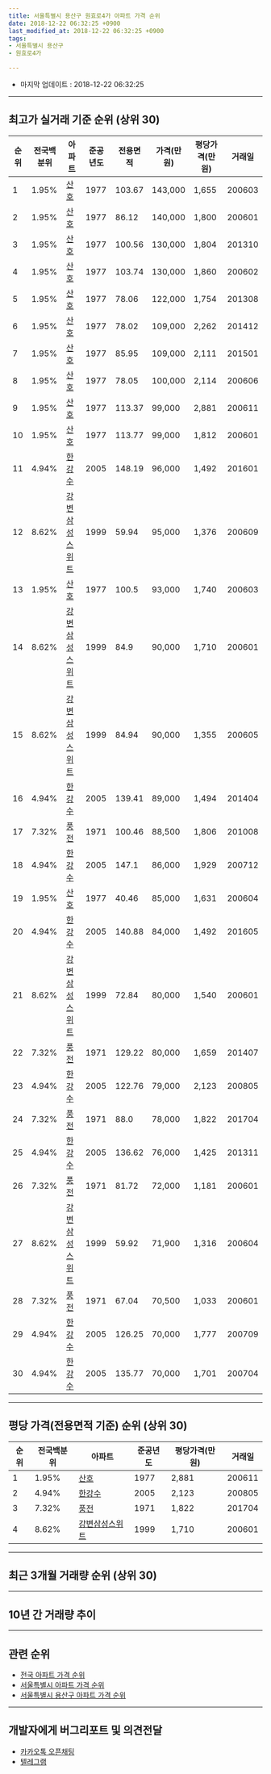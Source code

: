 ```yaml
---
title: 서울특별시 용산구 원효로4가 아파트 가격 순위
date: 2018-12-22 06:32:25 +0900
last_modified_at: 2018-12-22 06:32:25 +0900
tags:
- 서울특별시 용산구
- 원효로4가

---
```


* 마지막 업데이트 : 2018-12-22 06:32:25

---

## 최고가 실거래 기준 순위 (상위 30)


|순위|전국백분위|아파트|준공년도|전용면적|가격(만원)|평당가격(만원)|거래일|
|---|---|---|---|---|---|---|---|
|1|1.95%|[산호](https://search.naver.com/search.naver?query=%EC%84%9C%EC%9A%B8%ED%8A%B9%EB%B3%84%EC%8B%9C+%EC%9A%A9%EC%82%B0%EA%B5%AC+%EC%9B%90%ED%9A%A8%EB%A1%9C4%EA%B0%80+%EC%82%B0%ED%98%B8)|1977|103.67|143,000|1,655|200603|
|2|1.95%|[산호](https://search.naver.com/search.naver?query=%EC%84%9C%EC%9A%B8%ED%8A%B9%EB%B3%84%EC%8B%9C+%EC%9A%A9%EC%82%B0%EA%B5%AC+%EC%9B%90%ED%9A%A8%EB%A1%9C4%EA%B0%80+%EC%82%B0%ED%98%B8)|1977|86.12|140,000|1,800|200601|
|3|1.95%|[산호](https://search.naver.com/search.naver?query=%EC%84%9C%EC%9A%B8%ED%8A%B9%EB%B3%84%EC%8B%9C+%EC%9A%A9%EC%82%B0%EA%B5%AC+%EC%9B%90%ED%9A%A8%EB%A1%9C4%EA%B0%80+%EC%82%B0%ED%98%B8)|1977|100.56|130,000|1,804|201310|
|4|1.95%|[산호](https://search.naver.com/search.naver?query=%EC%84%9C%EC%9A%B8%ED%8A%B9%EB%B3%84%EC%8B%9C+%EC%9A%A9%EC%82%B0%EA%B5%AC+%EC%9B%90%ED%9A%A8%EB%A1%9C4%EA%B0%80+%EC%82%B0%ED%98%B8)|1977|103.74|130,000|1,860|200602|
|5|1.95%|[산호](https://search.naver.com/search.naver?query=%EC%84%9C%EC%9A%B8%ED%8A%B9%EB%B3%84%EC%8B%9C+%EC%9A%A9%EC%82%B0%EA%B5%AC+%EC%9B%90%ED%9A%A8%EB%A1%9C4%EA%B0%80+%EC%82%B0%ED%98%B8)|1977|78.06|122,000|1,754|201308|
|6|1.95%|[산호](https://search.naver.com/search.naver?query=%EC%84%9C%EC%9A%B8%ED%8A%B9%EB%B3%84%EC%8B%9C+%EC%9A%A9%EC%82%B0%EA%B5%AC+%EC%9B%90%ED%9A%A8%EB%A1%9C4%EA%B0%80+%EC%82%B0%ED%98%B8)|1977|78.02|109,000|2,262|201412|
|7|1.95%|[산호](https://search.naver.com/search.naver?query=%EC%84%9C%EC%9A%B8%ED%8A%B9%EB%B3%84%EC%8B%9C+%EC%9A%A9%EC%82%B0%EA%B5%AC+%EC%9B%90%ED%9A%A8%EB%A1%9C4%EA%B0%80+%EC%82%B0%ED%98%B8)|1977|85.95|109,000|2,111|201501|
|8|1.95%|[산호](https://search.naver.com/search.naver?query=%EC%84%9C%EC%9A%B8%ED%8A%B9%EB%B3%84%EC%8B%9C+%EC%9A%A9%EC%82%B0%EA%B5%AC+%EC%9B%90%ED%9A%A8%EB%A1%9C4%EA%B0%80+%EC%82%B0%ED%98%B8)|1977|78.05|100,000|2,114|200606|
|9|1.95%|[산호](https://search.naver.com/search.naver?query=%EC%84%9C%EC%9A%B8%ED%8A%B9%EB%B3%84%EC%8B%9C+%EC%9A%A9%EC%82%B0%EA%B5%AC+%EC%9B%90%ED%9A%A8%EB%A1%9C4%EA%B0%80+%EC%82%B0%ED%98%B8)|1977|113.37|99,000|2,881|200611|
|10|1.95%|[산호](https://search.naver.com/search.naver?query=%EC%84%9C%EC%9A%B8%ED%8A%B9%EB%B3%84%EC%8B%9C+%EC%9A%A9%EC%82%B0%EA%B5%AC+%EC%9B%90%ED%9A%A8%EB%A1%9C4%EA%B0%80+%EC%82%B0%ED%98%B8)|1977|113.77|99,000|1,812|200601|
|11|4.94%|[한강수](https://search.naver.com/search.naver?query=%EC%84%9C%EC%9A%B8%ED%8A%B9%EB%B3%84%EC%8B%9C+%EC%9A%A9%EC%82%B0%EA%B5%AC+%EC%9B%90%ED%9A%A8%EB%A1%9C4%EA%B0%80+%ED%95%9C%EA%B0%95%EC%88%98)|2005|148.19|96,000|1,492|201601|
|12|8.62%|[강변삼성스위트](https://search.naver.com/search.naver?query=%EC%84%9C%EC%9A%B8%ED%8A%B9%EB%B3%84%EC%8B%9C+%EC%9A%A9%EC%82%B0%EA%B5%AC+%EC%9B%90%ED%9A%A8%EB%A1%9C4%EA%B0%80+%EA%B0%95%EB%B3%80%EC%82%BC%EC%84%B1%EC%8A%A4%EC%9C%84%ED%8A%B8)|1999|59.94|95,000|1,376|200609|
|13|1.95%|[산호](https://search.naver.com/search.naver?query=%EC%84%9C%EC%9A%B8%ED%8A%B9%EB%B3%84%EC%8B%9C+%EC%9A%A9%EC%82%B0%EA%B5%AC+%EC%9B%90%ED%9A%A8%EB%A1%9C4%EA%B0%80+%EC%82%B0%ED%98%B8)|1977|100.5|93,000|1,740|200603|
|14|8.62%|[강변삼성스위트](https://search.naver.com/search.naver?query=%EC%84%9C%EC%9A%B8%ED%8A%B9%EB%B3%84%EC%8B%9C+%EC%9A%A9%EC%82%B0%EA%B5%AC+%EC%9B%90%ED%9A%A8%EB%A1%9C4%EA%B0%80+%EA%B0%95%EB%B3%80%EC%82%BC%EC%84%B1%EC%8A%A4%EC%9C%84%ED%8A%B8)|1999|84.9|90,000|1,710|200601|
|15|8.62%|[강변삼성스위트](https://search.naver.com/search.naver?query=%EC%84%9C%EC%9A%B8%ED%8A%B9%EB%B3%84%EC%8B%9C+%EC%9A%A9%EC%82%B0%EA%B5%AC+%EC%9B%90%ED%9A%A8%EB%A1%9C4%EA%B0%80+%EA%B0%95%EB%B3%80%EC%82%BC%EC%84%B1%EC%8A%A4%EC%9C%84%ED%8A%B8)|1999|84.94|90,000|1,355|200605|
|16|4.94%|[한강수](https://search.naver.com/search.naver?query=%EC%84%9C%EC%9A%B8%ED%8A%B9%EB%B3%84%EC%8B%9C+%EC%9A%A9%EC%82%B0%EA%B5%AC+%EC%9B%90%ED%9A%A8%EB%A1%9C4%EA%B0%80+%ED%95%9C%EA%B0%95%EC%88%98)|2005|139.41|89,000|1,494|201404|
|17|7.32%|[풍전](https://search.naver.com/search.naver?query=%EC%84%9C%EC%9A%B8%ED%8A%B9%EB%B3%84%EC%8B%9C+%EC%9A%A9%EC%82%B0%EA%B5%AC+%EC%9B%90%ED%9A%A8%EB%A1%9C4%EA%B0%80+%ED%92%8D%EC%A0%84)|1971|100.46|88,500|1,806|201008|
|18|4.94%|[한강수](https://search.naver.com/search.naver?query=%EC%84%9C%EC%9A%B8%ED%8A%B9%EB%B3%84%EC%8B%9C+%EC%9A%A9%EC%82%B0%EA%B5%AC+%EC%9B%90%ED%9A%A8%EB%A1%9C4%EA%B0%80+%ED%95%9C%EA%B0%95%EC%88%98)|2005|147.1|86,000|1,929|200712|
|19|1.95%|[산호](https://search.naver.com/search.naver?query=%EC%84%9C%EC%9A%B8%ED%8A%B9%EB%B3%84%EC%8B%9C+%EC%9A%A9%EC%82%B0%EA%B5%AC+%EC%9B%90%ED%9A%A8%EB%A1%9C4%EA%B0%80+%EC%82%B0%ED%98%B8)|1977|40.46|85,000|1,631|200604|
|20|4.94%|[한강수](https://search.naver.com/search.naver?query=%EC%84%9C%EC%9A%B8%ED%8A%B9%EB%B3%84%EC%8B%9C+%EC%9A%A9%EC%82%B0%EA%B5%AC+%EC%9B%90%ED%9A%A8%EB%A1%9C4%EA%B0%80+%ED%95%9C%EA%B0%95%EC%88%98)|2005|140.88|84,000|1,492|201605|
|21|8.62%|[강변삼성스위트](https://search.naver.com/search.naver?query=%EC%84%9C%EC%9A%B8%ED%8A%B9%EB%B3%84%EC%8B%9C+%EC%9A%A9%EC%82%B0%EA%B5%AC+%EC%9B%90%ED%9A%A8%EB%A1%9C4%EA%B0%80+%EA%B0%95%EB%B3%80%EC%82%BC%EC%84%B1%EC%8A%A4%EC%9C%84%ED%8A%B8)|1999|72.84|80,000|1,540|200601|
|22|7.32%|[풍전](https://search.naver.com/search.naver?query=%EC%84%9C%EC%9A%B8%ED%8A%B9%EB%B3%84%EC%8B%9C+%EC%9A%A9%EC%82%B0%EA%B5%AC+%EC%9B%90%ED%9A%A8%EB%A1%9C4%EA%B0%80+%ED%92%8D%EC%A0%84)|1971|129.22|80,000|1,659|201407|
|23|4.94%|[한강수](https://search.naver.com/search.naver?query=%EC%84%9C%EC%9A%B8%ED%8A%B9%EB%B3%84%EC%8B%9C+%EC%9A%A9%EC%82%B0%EA%B5%AC+%EC%9B%90%ED%9A%A8%EB%A1%9C4%EA%B0%80+%ED%95%9C%EA%B0%95%EC%88%98)|2005|122.76|79,000|2,123|200805|
|24|7.32%|[풍전](https://search.naver.com/search.naver?query=%EC%84%9C%EC%9A%B8%ED%8A%B9%EB%B3%84%EC%8B%9C+%EC%9A%A9%EC%82%B0%EA%B5%AC+%EC%9B%90%ED%9A%A8%EB%A1%9C4%EA%B0%80+%ED%92%8D%EC%A0%84)|1971|88.0|78,000|1,822|201704|
|25|4.94%|[한강수](https://search.naver.com/search.naver?query=%EC%84%9C%EC%9A%B8%ED%8A%B9%EB%B3%84%EC%8B%9C+%EC%9A%A9%EC%82%B0%EA%B5%AC+%EC%9B%90%ED%9A%A8%EB%A1%9C4%EA%B0%80+%ED%95%9C%EA%B0%95%EC%88%98)|2005|136.62|76,000|1,425|201311|
|26|7.32%|[풍전](https://search.naver.com/search.naver?query=%EC%84%9C%EC%9A%B8%ED%8A%B9%EB%B3%84%EC%8B%9C+%EC%9A%A9%EC%82%B0%EA%B5%AC+%EC%9B%90%ED%9A%A8%EB%A1%9C4%EA%B0%80+%ED%92%8D%EC%A0%84)|1971|81.72|72,000|1,181|200601|
|27|8.62%|[강변삼성스위트](https://search.naver.com/search.naver?query=%EC%84%9C%EC%9A%B8%ED%8A%B9%EB%B3%84%EC%8B%9C+%EC%9A%A9%EC%82%B0%EA%B5%AC+%EC%9B%90%ED%9A%A8%EB%A1%9C4%EA%B0%80+%EA%B0%95%EB%B3%80%EC%82%BC%EC%84%B1%EC%8A%A4%EC%9C%84%ED%8A%B8)|1999|59.92|71,900|1,316|200604|
|28|7.32%|[풍전](https://search.naver.com/search.naver?query=%EC%84%9C%EC%9A%B8%ED%8A%B9%EB%B3%84%EC%8B%9C+%EC%9A%A9%EC%82%B0%EA%B5%AC+%EC%9B%90%ED%9A%A8%EB%A1%9C4%EA%B0%80+%ED%92%8D%EC%A0%84)|1971|67.04|70,500|1,033|200601|
|29|4.94%|[한강수](https://search.naver.com/search.naver?query=%EC%84%9C%EC%9A%B8%ED%8A%B9%EB%B3%84%EC%8B%9C+%EC%9A%A9%EC%82%B0%EA%B5%AC+%EC%9B%90%ED%9A%A8%EB%A1%9C4%EA%B0%80+%ED%95%9C%EA%B0%95%EC%88%98)|2005|126.25|70,000|1,777|200709|
|30|4.94%|[한강수](https://search.naver.com/search.naver?query=%EC%84%9C%EC%9A%B8%ED%8A%B9%EB%B3%84%EC%8B%9C+%EC%9A%A9%EC%82%B0%EA%B5%AC+%EC%9B%90%ED%9A%A8%EB%A1%9C4%EA%B0%80+%ED%95%9C%EA%B0%95%EC%88%98)|2005|135.77|70,000|1,701|200704|


---

## 평당 가격(전용면적 기준) 순위 (상위 30)


|순위|전국백분위|아파트|준공년도|평당가격(만원)|거래일|
|---|---|---|---|---|---|
|1|1.95%|[산호](https://search.naver.com/search.naver?query=%EC%84%9C%EC%9A%B8%ED%8A%B9%EB%B3%84%EC%8B%9C+%EC%9A%A9%EC%82%B0%EA%B5%AC+%EC%9B%90%ED%9A%A8%EB%A1%9C4%EA%B0%80+%EC%82%B0%ED%98%B8)|1977|2,881|200611|
|2|4.94%|[한강수](https://search.naver.com/search.naver?query=%EC%84%9C%EC%9A%B8%ED%8A%B9%EB%B3%84%EC%8B%9C+%EC%9A%A9%EC%82%B0%EA%B5%AC+%EC%9B%90%ED%9A%A8%EB%A1%9C4%EA%B0%80+%ED%95%9C%EA%B0%95%EC%88%98)|2005|2,123|200805|
|3|7.32%|[풍전](https://search.naver.com/search.naver?query=%EC%84%9C%EC%9A%B8%ED%8A%B9%EB%B3%84%EC%8B%9C+%EC%9A%A9%EC%82%B0%EA%B5%AC+%EC%9B%90%ED%9A%A8%EB%A1%9C4%EA%B0%80+%ED%92%8D%EC%A0%84)|1971|1,822|201704|
|4|8.62%|[강변삼성스위트](https://search.naver.com/search.naver?query=%EC%84%9C%EC%9A%B8%ED%8A%B9%EB%B3%84%EC%8B%9C+%EC%9A%A9%EC%82%B0%EA%B5%AC+%EC%9B%90%ED%9A%A8%EB%A1%9C4%EA%B0%80+%EA%B0%95%EB%B3%80%EC%82%BC%EC%84%B1%EC%8A%A4%EC%9C%84%ED%8A%B8)|1999|1,710|200601|


---

## 최근 3개월 거래량 순위 (상위 30)


<div style="width:100%;">
    <canvas id="deal_count_ranking" height="250"></canvas>
</div>


<script>
new Chart(document.getElementById("deal_count_ranking"), {
    type: 'horizontalBar',
    data: {
        labels: ['산호', '강변삼성스위트'],
        datasets: [{
            label: '실거래 수',
            data: [2, 1],
            borderColor: "rgba(255, 0, 128, 1)",
            backgroundColor: "rgba(255, 0, 128, 0.5)",
            fill: false,
        }]
    },
    options: {
        responsive: true,
        title: {
            display: true,
            text: '최근 3개월 거래량 순위'
        },
        tooltips: {
            mode: 'index',
            intersect: false,
            callbacks: {
                title: function(tooltipItems, data) {
                    return "실거래 수:";
                },
                label: function(tooltipItem, data) {
                    return data.labels[tooltipItem.index] + ": " + tooltipItem.xLabel;
                }
            }
        },
        hover: {
            mode: 'nearest',
            intersect: true
        },
        scales: {
            xAxes: [{
                display: true,
                scaleLabel: {
                    display: true,
                    labelString: '실거래 수'
                },
                ticks: {
                    suggestedMin: 0,
                }
            }],
            yAxes: [{
                display: true,
                ticks: {
                    autoSkip: false,
                    callback: function(value, index, values) {
                        if (value.length > 15)
                            return value.substr(0, 13) + "...";
                        else
                            return value;
                    }
                },
                scaleLabel: {
                    display: false,
                }
            }]
        }
    }
});

</script>


---

## 10년 간 거래량 추이


<div style="width:100%;">
    <canvas id="deal_progress" height="250"></canvas>
</div>

<script>
new Chart(document.getElementById("deal_progress"), {
    type: 'line',
    data: {
        labels: ['200812','200901','200902','200903','200904','200905','200906','200907','200908','200909','200910','200911','200912','201001','201002','201003','201004','201005','201006','201007','201008','201009','201010','201011','201012','201101','201102','201103','201104','201105','201106','201107','201108','201109','201110','201111','201112','201201','201202','201203','201204','201205','201206','201207','201208','201209','201210','201211','201212','201301','201302','201303','201304','201305','201306','201307','201308','201309','201310','201311','201312','201401','201402','201403','201404','201405','201406','201407','201408','201409','201410','201411','201412','201501','201502','201503','201504','201505','201506','201507','201508','201509','201510','201511','201512','201601','201602','201603','201604','201605','201606','201607','201608','201609','201610','201611','201612','201701','201702','201703','201704','201705','201706','201707','201708','201709','201710','201711','201712','201801','201802','201803','201804','201805','201806','201807','201808','201809','201810','201811','201812'],
        datasets: [{
            label: '실거래 수',
            pointRadius: 1,
            data: [2, 1, 3, 2, 1, 3, 4, 3, 8, 3, 2, 3, 0, 4, 4, 2, 0, 2, 1, 0, 1, 0, 2, 1, 3, 3, 2, 2, 1, 3, 0, 1, 3, 4, 0, 4, 0, 1, 2, 0, 0, 3, 1, 1, 0, 0, 3, 1, 0, 0, 1, 3, 1, 2, 4, 0, 4, 4, 7, 2, 2, 1, 1, 3, 6, 2, 1, 7, 2, 9, 3, 5, 5, 6, 6, 16, 10, 6, 5, 10, 3, 8, 3, 1, 3, 4, 2, 3, 4, 12, 12, 14, 5, 15, 7, 4, 2, 1, 6, 5, 14, 12, 6, 11, 3, 3, 0, 6, 7, 8, 6, 6, 2, 6, 4, 3, 4, 4, 2, 0, 1],
            borderColor: "rgba(255, 201, 14, 1)",
            backgroundColor: "rgba(255, 201, 14, 0.5)",
            fill: true,
        }]
    },
    options: {
        responsive: true,
        title: {
            display: true,
            text: '10년간 거래량 추이'
        },
        tooltips: {
            mode: 'index',
            intersect: false,
        },
        hover: {
            mode: 'nearest',
            intersect: true
        },
        scales: {
            xAxes: [{
                display: true,
                scaleLabel: {
                    display: true,
                    labelString: '년/월'
                }
            }],
            yAxes: [{
                display: true,
                ticks: {
                    suggestedMin: 0,
                },
                scaleLabel: {
                    display: true,
                    labelString: '실거래 수'
                }
            }]
        }
    }
});

</script>


---

## 관련 순위

- [전국 아파트 가격 순위](https://inasie.github.io/apt-ranking/전국)
- [서울특별시 아파트 가격 순위](https://inasie.github.io/apt-ranking/서울특별시)
- [서울특별시 용산구 아파트 가격 순위](https://inasie.github.io/apt-ranking/서울특별시-용산구)


---

## 개발자에게 버그리포트 및 의견전달

- [카카오톡 오픈채팅](https://open.kakao.com/o/gLJUAP4)
- [텔레그램](https://t.me/inasie)

